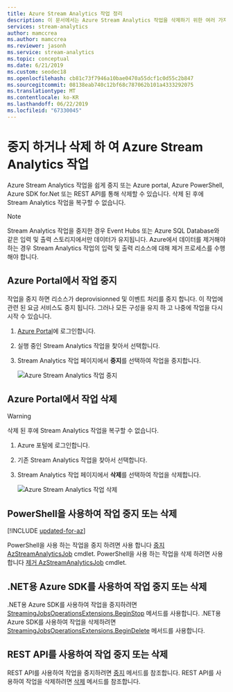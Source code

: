 ```yaml
---
title: Azure Stream Analytics 작업 정리
description: 이 문서에서는 Azure Stream Analytics 작업을 삭제하기 위한 여러 가지 방법을 보여줍니다.
services: stream-analytics
author: mamccrea
ms.author: mamccrea
ms.reviewer: jasonh
ms.service: stream-analytics
ms.topic: conceptual
ms.date: 6/21/2019
ms.custom: seodec18
ms.openlocfilehash: cb81c73f7946a10bae0470a55dcf1c0d55c2b847
ms.sourcegitcommit: 08138eab740c12bf68c787062b101a4333292075
ms.translationtype: MT
ms.contentlocale: ko-KR
ms.lasthandoff: 06/22/2019
ms.locfileid: "67330045"
---
```

# <a name="stop-or-delete-your-azure-stream-analytics-job"></a>중지 하거나 삭제 하 여 Azure Stream Analytics 작업

Azure Stream Analytics 작업을 쉽게 중지 또는 Azure portal, Azure PowerShell, Azure SDK for.Net 또는 REST API를 통해 삭제할 수 있습니다. 삭제 된 후에 Stream Analytics 작업을 복구할 수 없습니다.

>[!NOTE] 
>Stream Analytics 작업을 중지한 경우 Event Hubs 또는 Azure SQL Database와 같은 입력 및 출력 스토리지에서만 데이터가 유지됩니다. Azure에서 데이터를 제거해야 하는 경우 Stream Analytics 작업의 입력 및 출력 리소스에 대해 제거 프로세스를 수행해야 합니다.

## <a name="stop-a-job-in-azure-portal"></a>Azure Portal에서 작업 중지

작업을 중지 하면 리소스가 deprovisionned 및 이벤트 처리를 중지 합니다. 이 작업에 관련 된 요금 서비스도 중지 됩니다. 그러나 모든 구성을 유지 하 고 나중에 작업을 다시 시작 수 있습니다. 

1. [Azure Portal](https://portal.azure.com)에 로그인합니다. 

2. 실행 중인 Stream Analytics 작업을 찾아서 선택합니다.

3. Stream Analytics 작업 페이지에서 **중지**를 선택하여 작업을 중지합니다. 

   ![Azure Stream Analytics 작업 중지](./media/stream-analytics-clean-up-your-job/stop-stream-analytics-job.png)


## <a name="delete-a-job-in-azure-portal"></a>Azure Portal에서 작업 삭제

>[!WARNING] 
>삭제 된 후에 Stream Analytics 작업을 복구할 수 없습니다.

1. Azure 포털에 로그인합니다. 

2. 기존 Stream Analytics 작업을 찾아서 선택합니다.

3. Stream Analytics 작업 페이지에서 **삭제**를 선택하여 작업을 삭제합니다. 

   ![Azure Stream Analytics 작업 삭제](./media/stream-analytics-clean-up-your-job/delete-stream-analytics-job.png)


## <a name="stop-or-delete-a-job-using-powershell"></a>PowerShell을 사용하여 작업 중지 또는 삭제

[!INCLUDE [updated-for-az](../../includes/updated-for-az.md)]

PowerShell을 사용 하는 작업을 중지 하려면 사용 합니다 [중지 AzStreamAnalyticsJob](https://docs.microsoft.com/powershell/module/az.streamanalytics/stop-azstreamanalyticsjob) cmdlet. PowerShell을 사용 하는 작업을 삭제 하려면 사용 합니다 [제거 AzStreamAnalyticsJob](https://docs.microsoft.com/powershell/module/az.streamanalytics/Remove-azStreamAnalyticsJob) cmdlet.

## <a name="stop-or-delete-a-job-using-azure-sdk-for-net"></a>.NET용 Azure SDK를 사용하여 작업 중지 또는 삭제

.NET용 Azure SDK를 사용하여 작업을 중지하려면 [StreamingJobsOperationsExtensions.BeginStop](https://docs.microsoft.com/dotnet/api/microsoft.azure.management.streamanalytics.streamingjobsoperationsextensions.beginstop?view=azure-dotnet) 메서드를 사용합니다. .NET용 Azure SDK를 사용하여 작업을 삭제하려면 [StreamingJobsOperationsExtensions.BeginDelete](https://docs.microsoft.com/dotnet/api/microsoft.azure.management.streamanalytics.streamingjobsoperationsextensions.begindelete?view=azure-dotnet) 메서드를 사용합니다.

## <a name="stop-or-delete-a-job-using-rest-api"></a>REST API를 사용하여 작업 중지 또는 삭제

REST API를 사용하여 작업을 중지하려면 [중지](https://docs.microsoft.com/rest/api/streamanalytics/stream-analytics-job#stop) 메서드를 참조합니다. REST API를 사용하여 작업을 삭제하려면 [삭제](https://docs.microsoft.com/rest/api/streamanalytics/stream-analytics-job#delete) 메서드를 참조합니다.

